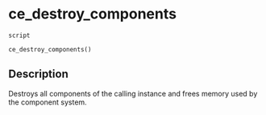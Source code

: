 # ce_destroy_components
`script`
```gml
ce_destroy_components()
```

## Description
Destroys all components of the calling instance and frees memory used
 by the component system.